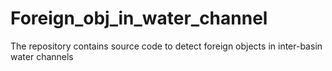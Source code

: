 # Foreign_obj_in_water_channel
The repository contains source code to detect foreign objects in inter-basin water channels

